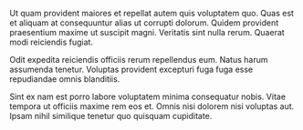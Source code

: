 Ut quam provident maiores et repellat autem quis voluptatem quo. Quas est et aliquam at consequuntur alias ut corrupti dolorum. Quidem provident praesentium maxime ut suscipit magni. Veritatis sint nulla rerum. Quaerat modi reiciendis fugiat.
 Odit expedita reiciendis officiis rerum repellendus eum. Natus harum assumenda tenetur. Voluptas provident excepturi fuga fuga esse repudiandae omnis blanditiis.
 Sint ex nam est porro labore voluptatem minima consequatur nobis. Vitae tempora ut officiis maxime rem eos et. Omnis nisi dolorem nisi voluptas aut. Ipsam nihil similique tenetur quo quisquam cupiditate.
